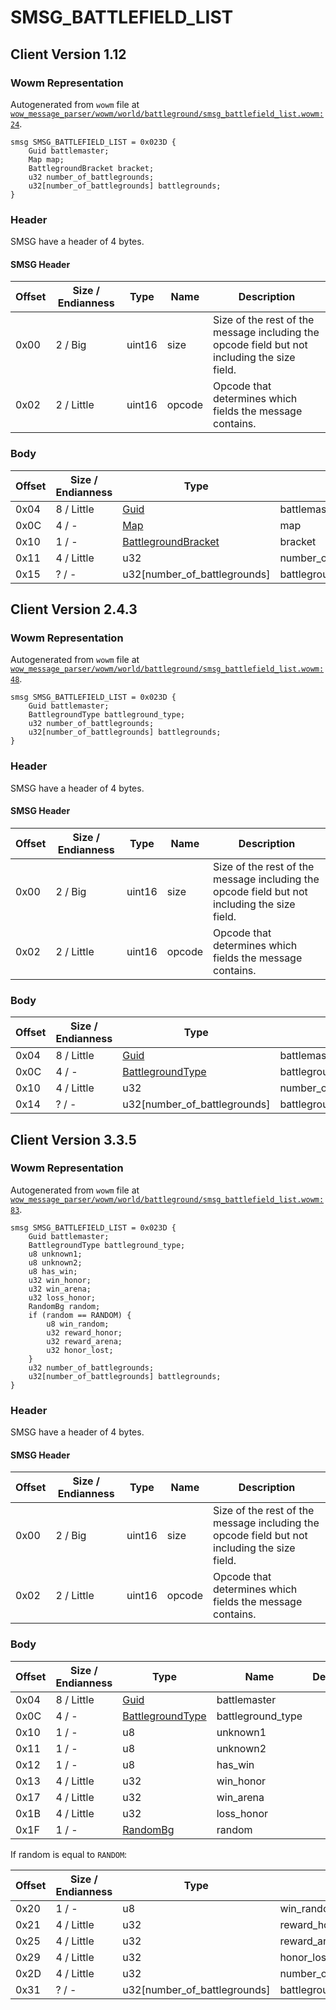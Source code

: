 # SMSG_BATTLEFIELD_LIST

## Client Version 1.12

### Wowm Representation

Autogenerated from `wowm` file at [`wow_message_parser/wowm/world/battleground/smsg_battlefield_list.wowm:24`](https://github.com/gtker/wow_messages/tree/main/wow_message_parser/wowm/world/battleground/smsg_battlefield_list.wowm#L24).
```rust,ignore
smsg SMSG_BATTLEFIELD_LIST = 0x023D {
    Guid battlemaster;
    Map map;
    BattlegroundBracket bracket;
    u32 number_of_battlegrounds;
    u32[number_of_battlegrounds] battlegrounds;
}
```
### Header

SMSG have a header of 4 bytes.

#### SMSG Header

| Offset | Size / Endianness | Type   | Name   | Description |
| ------ | ----------------- | ------ | ------ | ----------- |
| 0x00   | 2 / Big           | uint16 | size   | Size of the rest of the message including the opcode field but not including the size field.|
| 0x02   | 2 / Little        | uint16 | opcode | Opcode that determines which fields the message contains.|

### Body

| Offset | Size / Endianness | Type | Name | Description | Comment |
| ------ | ----------------- | ---- | ---- | ----------- | ------- |
| 0x04 | 8 / Little | [Guid](../spec/packed-guid.md) | battlemaster |  |  |
| 0x0C | 4 / - | [Map](map.md) | map |  |  |
| 0x10 | 1 / - | [BattlegroundBracket](battlegroundbracket.md) | bracket |  |  |
| 0x11 | 4 / Little | u32 | number_of_battlegrounds |  |  |
| 0x15 | ? / - | u32[number_of_battlegrounds] | battlegrounds |  |  |

## Client Version 2.4.3

### Wowm Representation

Autogenerated from `wowm` file at [`wow_message_parser/wowm/world/battleground/smsg_battlefield_list.wowm:48`](https://github.com/gtker/wow_messages/tree/main/wow_message_parser/wowm/world/battleground/smsg_battlefield_list.wowm#L48).
```rust,ignore
smsg SMSG_BATTLEFIELD_LIST = 0x023D {
    Guid battlemaster;
    BattlegroundType battleground_type;
    u32 number_of_battlegrounds;
    u32[number_of_battlegrounds] battlegrounds;
}
```
### Header

SMSG have a header of 4 bytes.

#### SMSG Header

| Offset | Size / Endianness | Type   | Name   | Description |
| ------ | ----------------- | ------ | ------ | ----------- |
| 0x00   | 2 / Big           | uint16 | size   | Size of the rest of the message including the opcode field but not including the size field.|
| 0x02   | 2 / Little        | uint16 | opcode | Opcode that determines which fields the message contains.|

### Body

| Offset | Size / Endianness | Type | Name | Description | Comment |
| ------ | ----------------- | ---- | ---- | ----------- | ------- |
| 0x04 | 8 / Little | [Guid](../spec/packed-guid.md) | battlemaster |  |  |
| 0x0C | 4 / - | [BattlegroundType](battlegroundtype.md) | battleground_type |  |  |
| 0x10 | 4 / Little | u32 | number_of_battlegrounds |  |  |
| 0x14 | ? / - | u32[number_of_battlegrounds] | battlegrounds |  |  |

## Client Version 3.3.5

### Wowm Representation

Autogenerated from `wowm` file at [`wow_message_parser/wowm/world/battleground/smsg_battlefield_list.wowm:83`](https://github.com/gtker/wow_messages/tree/main/wow_message_parser/wowm/world/battleground/smsg_battlefield_list.wowm#L83).
```rust,ignore
smsg SMSG_BATTLEFIELD_LIST = 0x023D {
    Guid battlemaster;
    BattlegroundType battleground_type;
    u8 unknown1;
    u8 unknown2;
    u8 has_win;
    u32 win_honor;
    u32 win_arena;
    u32 loss_honor;
    RandomBg random;
    if (random == RANDOM) {
        u8 win_random;
        u32 reward_honor;
        u32 reward_arena;
        u32 honor_lost;
    }
    u32 number_of_battlegrounds;
    u32[number_of_battlegrounds] battlegrounds;
}
```
### Header

SMSG have a header of 4 bytes.

#### SMSG Header

| Offset | Size / Endianness | Type   | Name   | Description |
| ------ | ----------------- | ------ | ------ | ----------- |
| 0x00   | 2 / Big           | uint16 | size   | Size of the rest of the message including the opcode field but not including the size field.|
| 0x02   | 2 / Little        | uint16 | opcode | Opcode that determines which fields the message contains.|

### Body

| Offset | Size / Endianness | Type | Name | Description | Comment |
| ------ | ----------------- | ---- | ---- | ----------- | ------- |
| 0x04 | 8 / Little | [Guid](../spec/packed-guid.md) | battlemaster |  |  |
| 0x0C | 4 / - | [BattlegroundType](battlegroundtype.md) | battleground_type |  |  |
| 0x10 | 1 / - | u8 | unknown1 |  |  |
| 0x11 | 1 / - | u8 | unknown2 |  |  |
| 0x12 | 1 / - | u8 | has_win |  |  |
| 0x13 | 4 / Little | u32 | win_honor |  |  |
| 0x17 | 4 / Little | u32 | win_arena |  |  |
| 0x1B | 4 / Little | u32 | loss_honor |  |  |
| 0x1F | 1 / - | [RandomBg](randombg.md) | random |  |  |

If random is equal to `RANDOM`:

| Offset | Size / Endianness | Type | Name | Description | Comment |
| ------ | ----------------- | ---- | ---- | ----------- | ------- |
| 0x20 | 1 / - | u8 | win_random |  |  |
| 0x21 | 4 / Little | u32 | reward_honor |  |  |
| 0x25 | 4 / Little | u32 | reward_arena |  |  |
| 0x29 | 4 / Little | u32 | honor_lost |  |  |
| 0x2D | 4 / Little | u32 | number_of_battlegrounds |  |  |
| 0x31 | ? / - | u32[number_of_battlegrounds] | battlegrounds |  |  |

